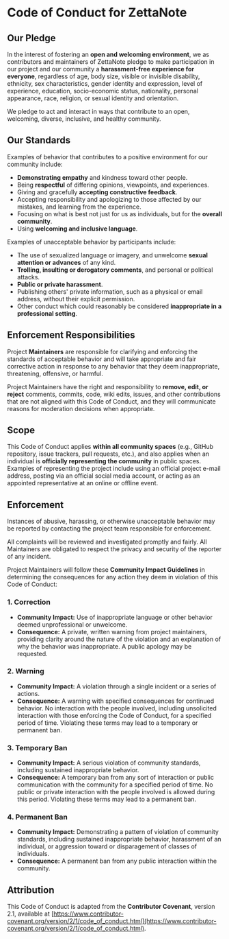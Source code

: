 # Code of Conduct for ZettaNote

## Our Pledge

In the interest of fostering an **open and welcoming environment**, we as contributors and maintainers of ZettaNote pledge to make participation in our project and our community a **harassment-free experience for everyone**, regardless of age, body size, visible or invisible disability, ethnicity, sex characteristics, gender identity and expression, level of experience, education, socio-economic status, nationality, personal appearance, race, religion, or sexual identity and orientation.

We pledge to act and interact in ways that contribute to an open, welcoming, diverse, inclusive, and healthy community.

## Our Standards

Examples of behavior that contributes to a positive environment for our community include:

- **Demonstrating empathy** and kindness toward other people.
- Being **respectful** of differing opinions, viewpoints, and experiences.
- Giving and gracefully **accepting constructive feedback**.
- Accepting responsibility and apologizing to those affected by our mistakes, and learning from the experience.
- Focusing on what is best not just for us as individuals, but for the **overall community**.
- Using **welcoming and inclusive language**.

Examples of unacceptable behavior by participants include:

- The use of sexualized language or imagery, and unwelcome **sexual attention or advances** of any kind.
- **Trolling, insulting or derogatory comments**, and personal or political attacks.
- **Public or private harassment**.
- Publishing others' private information, such as a physical or email address, without their explicit permission.
- Other conduct which could reasonably be considered **inappropriate in a professional setting**.

## Enforcement Responsibilities

Project **Maintainers** are responsible for clarifying and enforcing the standards of acceptable behavior and will take appropriate and fair corrective action in response to any behavior that they deem inappropriate, threatening, offensive, or harmful.

Project Maintainers have the right and responsibility to **remove, edit, or reject** comments, commits, code, wiki edits, issues, and other contributions that are not aligned with this Code of Conduct, and they will communicate reasons for moderation decisions when appropriate.

## Scope

This Code of Conduct applies **within all community spaces** (e.g., GitHub repository, issue trackers, pull requests, etc.), and also applies when an individual is **officially representing the community** in public spaces. Examples of representing the project include using an official project e-mail address, posting via an official social media account, or acting as an appointed representative at an online or offline event.

## Enforcement

Instances of abusive, harassing, or otherwise unacceptable behavior may be reported by contacting the project team responsible for enforcement.

All complaints will be reviewed and investigated promptly and fairly. All Maintainers are obligated to respect the privacy and security of the reporter of any incident.

Project Maintainers will follow these **Community Impact Guidelines** in determining the consequences for any action they deem in violation of this Code of Conduct:

### 1. Correction

- **Community Impact:** Use of inappropriate language or other behavior deemed unprofessional or unwelcome.
- **Consequence:** A private, written warning from project maintainers, providing clarity around the nature of the violation and an explanation of why the behavior was inappropriate. A public apology may be requested.

### 2. Warning

- **Community Impact:** A violation through a single incident or a series of actions.
- **Consequence:** A warning with specified consequences for continued behavior. No interaction with the people involved, including unsolicited interaction with those enforcing the Code of Conduct, for a specified period of time. Violating these terms may lead to a temporary or permanent ban.

### 3. Temporary Ban

- **Community Impact:** A serious violation of community standards, including sustained inappropriate behavior.
- **Consequence:** A temporary ban from any sort of interaction or public communication with the community for a specified period of time. No public or private interaction with the people involved is allowed during this period. Violating these terms may lead to a permanent ban.

### 4. Permanent Ban

- **Community Impact:** Demonstrating a pattern of violation of community standards, including sustained inappropriate behavior, harassment of an individual, or aggression toward or disparagement of classes of individuals.
- **Consequence:** A permanent ban from any public interaction within the community.

## Attribution

This Code of Conduct is adapted from the **Contributor Covenant**, version 2.1, available at [https://www.contributor-covenant.org/version/2/1/code_of_conduct.html](https://www.contributor-covenant.org/version/2/1/code_of_conduct.html).
